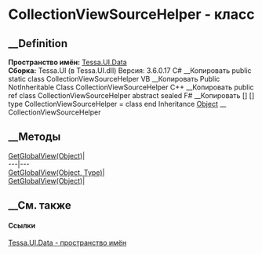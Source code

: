 # CollectionViewSourceHelper - класс
##  __Definition
 **Пространство имён:** [Tessa.UI.Data](N_Tessa_UI_Data.htm)  
 **Сборка:** Tessa.UI (в Tessa.UI.dll) Версия: 3.6.0.17
C# __Копировать
     public static class CollectionViewSourceHelper
VB __Копировать
     Public NotInheritable Class CollectionViewSourceHelper
C++ __Копировать
     public ref class CollectionViewSourceHelper abstract sealed
F# __Копировать
     [<AbstractClassAttribute>]
    [<SealedAttribute>]
    type CollectionViewSourceHelper = class end
Inheritance
    [Object](https://learn.microsoft.com/dotnet/api/system.object) __ CollectionViewSourceHelper
##  __Методы
[GetGlobalView(Object)](M_Tessa_UI_Data_CollectionViewSourceHelper_GetGlobalView.htm)|  
---|---  
[GetGlobalView(Object,
Type)](M_Tessa_UI_Data_CollectionViewSourceHelper_GetGlobalView_1.htm)|  
[GetGlobalView<T>(Object)](M_Tessa_UI_Data_CollectionViewSourceHelper_GetGlobalView__1.htm)|  
## __См. также
#### Ссылки
[Tessa.UI.Data - пространство имён](N_Tessa_UI_Data.htm)
